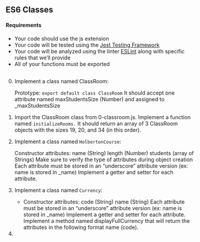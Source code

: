 ## ES6 Classes

#### Requirements

- Your code should use the js extension
- Your code will be tested using the [Jest Testing Framework](https://jestjs.io/)
- Your code will be analyzed using the linter [ESLint](https://eslint.org/) along with specific rules that we’ll provide
- All of your functions must be exported

##

0. Implement a class named ClassRoom:

    Prototype: `export default class ClassRoom`
    It should accept one attribute named maxStudentsSize (Number) and assigned to _maxStudentsSize

1. Import the ClassRoom class from 0-classroom.js. Implement a function named `initializeRooms.` It should return an array of 3 ClassRoom objects with the sizes 19, 20, and 34 (in this order).

2. Implement a class named `HolbertonCourse`:

    Constructor attributes:
        name (String)
        length (Number)
        students (array of Strings)
    Make sure to verify the type of attributes during object creation
    Each attribute must be stored in an “underscore” attribute version (ex: name is stored in _name)
    Implement a getter and setter for each attribute.

3. Implement a class named `Currency`:

    - Constructor attributes:
        code (String)
        name (String)
    Each attribute must be stored in an “underscore” attribute version (ex: name is stored in _name)
    Implement a getter and setter for each attribute.
    Implement a method named displayFullCurrency that will return the attributes in the following format name (code).

4. 

